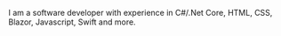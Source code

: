 I am a software developer with experience in C#/.Net Core, HTML, CSS, Blazor, Javascript, Swift and more.
